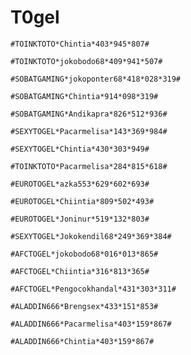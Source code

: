 # T0gel

```
#TOINKTOTO*Chintia*403*945*807#
```

```
#TOINKTOTO*jokobodo68*409*941*507#
```

```
#SOBATGAMING*jokoponter68*418*028*319#
```

```
#SOBATGAMING*Chintia*914*098*319#
```

```
#SOBATGAMING*Andikapra*826*512*936#
```

```
#SEXYTOGEL*Pacarmelisa*143*369*984#
```

```
#SEXYTOGEL*Chintia*430*303*949#
```

```
#TOINKTOTO*Pacarmelisa*284*815*618#
```

```
#EUROTOGEL*azka553*629*602*693#
```

```
#EUROTOGEL*Chiintia*809*502*493#
```

```
#EUROTOGEL*Joninur*519*132*803#
```

```
#SEXYTOGEL*Jokokendil68*249*369*384#
```

```
#AFCTOGEL*jokobodo68*016*013*865#
```

```
#AFCTOGEL*Chiintia*316*813*365#
```

```
#AFCTOGEL*Pengocokhandal*431*303*311#
```

```
#ALADDIN666*Brengsex*433*151*853#
```

```
#ALADDIN666*Pacarmelisa*403*159*867#
```

```
#ALADDIN666*Chintia*403*159*867#
```
